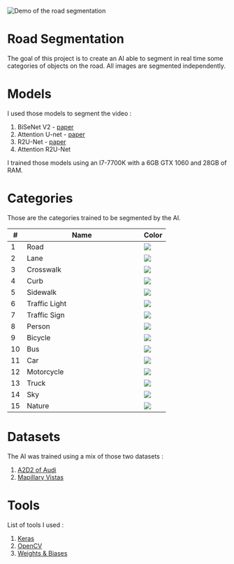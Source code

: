 <p align="center">

![Demo of the road segmentation](image/demo.gif)

</p>

# Road Segmentation
The goal of this project is to create an AI able to segment in real time some categories of objects on the road.
All images are segmented independently.

# Models
I used those models to segment the video :
1. BiSeNet V2 - [paper](https://arxiv.org/abs/2004.02147)
2. Attention U-net - [paper](https://arxiv.org/abs/1802.06955)
3. R2U-Net - [paper](https://arxiv.org/abs/1802.06955)
4. Attention R2U-Net

I trained those models using an I7-7700K with a 6GB GTX 1060 and 28GB of RAM.

# Categories
Those are the categories trained to be segmented by the AI.

<table class="categories">
    <thead>
        <tr>
            <th>#</th>
            <th>&nbsp;&nbsp;&nbsp;&nbsp;&nbsp;&nbsp;&nbsp;&nbsp;&nbsp;&nbsp;&nbsp;&nbsp;&nbsp;&nbsp;&nbsp;&nbsp;&nbsp;&nbsp;&nbsp;&nbsp;&nbsp;&nbsp;&nbsp;&nbsp;Name&nbsp;&nbsp;&nbsp;&nbsp;&nbsp;&nbsp;&nbsp;&nbsp;&nbsp;&nbsp;&nbsp;&nbsp;&nbsp;&nbsp;&nbsp;&nbsp;&nbsp;&nbsp;&nbsp;&nbsp;&nbsp;&nbsp;&nbsp;&nbsp;</th>
            <th>Color</th>
        </tr>
    </thead>
    <tbody>
        <tr><td>1</td><td>Road</td><td><img src="https://via.placeholder.com/70x25/4b4b4b/000000?text=+"/></td></tr>
        <tr><td>2</td><td>Lane</td><td><img src="https://via.placeholder.com/70x25/ffffff/000000?text=+"/></td></tr>
        <tr><td>3</td><td>Crosswalk</td><td><img src="https://via.placeholder.com/70x25/c88080/000000?text=+"/></td></tr>
        <tr><td>4</td><td>Curb</td><td><img src="https://via.placeholder.com/70x25/969696/000000?text=+"/></td></tr>
        <tr><td>5</td><td>Sidewalk</td><td><img src="https://via.placeholder.com/70x25/f423e8/000000?text=+"/></td></tr>
        <tr><td>6</td><td>Traffic Light</td><td><img src="https://via.placeholder.com/70x25/faaa1e/000000?text=+"/></td></tr>
        <tr><td>7</td><td>Traffic Sign</td><td><img src="https://via.placeholder.com/70x25/ffff00/000000?text=+"/></td></tr>
        <tr><td>8</td><td>Person</td><td><img src="https://via.placeholder.com/70x25/ff0000/000000?text=+"/></td></tr>
        <tr><td>9</td><td>Bicycle</td><td><img src="https://via.placeholder.com/70x25/582900/000000?text=+"/></td></tr>
        <tr><td>10</td><td>Bus</td><td><img src="https://via.placeholder.com/70x25/ff0f93/000000?text=+"/></td></tr>
        <tr><td>11</td><td>Car</td><td><img src="https://via.placeholder.com/70x25/00ff8e/000000?text=+"/></td></tr>
        <tr><td>12</td><td>Motorcycle</td><td><img src="https://via.placeholder.com/70x25/0000e6/000000?text=+"/></td></tr>
        <tr><td>13</td><td>Truck</td><td><img src="https://via.placeholder.com/70x25/4b0aaa/000000?text=+"/></td></tr>
        <tr><td>14</td><td>Sky</td><td><img src="https://via.placeholder.com/70x25/87ceff/000000?text=+"/></td></tr>
        <tr><td>15</td><td>Nature</td><td><img src="https://via.placeholder.com/70x25/6b8e23/000000?text=+"/></td></tr>
    </tbody>
</table>

# Datasets
The AI was trained using a mix of those two datasets :
1. [A2D2 of Audi](https://www.a2d2.audi/a2d2/en.html) 
2. [Mapillary Vistas](https://www.mapillary.com/dataset/vistas)


# Tools
List of tools I used :
1. [Keras](https://keras.io/)
2. [OpenCV](https://opencv.org/)
3. [Weights & Biases](https://wandb.ai/)